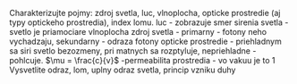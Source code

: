 Charakterizujte pojmy: zdroj svetla, luc, vlnoplocha, opticke prostredie (aj typy optickeho prostredia), index lomu.
luc - zobrazuje smer sirenia svetla - svetlo je priamociare
vlnoplocha
zdroj svetla - primarny - fotony  neho vychadzaju, sekundarny - odraza fotony
opticke prostredie - priehladnym sa siri svetlo bezozmeny, pri matnych sa rozptyluje,  nepriehladne - pohlcuje.
$\mu = \frac{c}{v}$ -permeabilita prostredia - vo vakuu je to 1
Vysvetlite odraz, lom, uplny odraz svetla, princip vzniku duhy